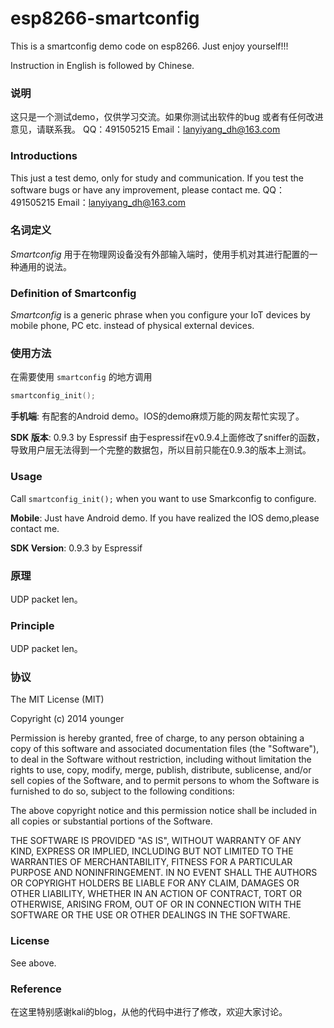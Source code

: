 # esp8266-smartconfig

This is a smartconfig demo code on esp8266. Just enjoy yourself!!!

Instruction in English is followed by Chinese.
### 说明
这只是一个测试demo，仅供学习交流。如果你测试出软件的bug 或者有任何改进意见，请联系我。
QQ：491505215
Email：lanyiyang_dh@163.com

### Introductions
This just a test demo, only for study and communication. If you test the software bugs or have any improvement, please contact me.
QQ：491505215
Email：lanyiyang_dh@163.com

### 名词定义
*Smartconfig* 用于在物理网设备没有外部输入端时，使用手机对其进行配置的一种通用的说法。  

### Definition of Smartconfig
*Smartconfig* is a generic phrase when you configure your IoT devices by mobile phone, PC etc. instead of physical external devices.

### 使用方法
在需要使用 `smartconfig` 的地方调用

```c
smartconfig_init();
```

**手机端**: 有配套的Android demo。IOS的demo麻烦万能的网友帮忙实现了。

**SDK 版本**: 0.9.3 by Espressif
由于espressif在v0.9.4上面修改了sniffer的函数，导致用户层无法得到一个完整的数据包，所以目前只能在0.9.3的版本上测试。

### Usage
Call `smartconfig_init();` when you want to use Smarkconfig to configure.

**Mobile**: Just have Android demo. If you have realized the IOS demo,please contact me.

**SDK Version**: 0.9.3 by Espressif

### 原理
UDP packet len。

### Principle
UDP packet len。

### 协议
The MIT License (MIT)

Copyright (c) 2014 younger

Permission is hereby granted, free of charge, to any person obtaining a copy
of this software and associated documentation files (the "Software"), to deal
in the Software without restriction, including without limitation the rights
to use, copy, modify, merge, publish, distribute, sublicense, and/or sell
copies of the Software, and to permit persons to whom the Software is
furnished to do so, subject to the following conditions:

The above copyright notice and this permission notice shall be included in
all copies or substantial portions of the Software.

THE SOFTWARE IS PROVIDED "AS IS", WITHOUT WARRANTY OF ANY KIND, EXPRESS OR
IMPLIED, INCLUDING BUT NOT LIMITED TO THE WARRANTIES OF MERCHANTABILITY,
FITNESS FOR A PARTICULAR PURPOSE AND NONINFRINGEMENT. IN NO EVENT SHALL THE
AUTHORS OR COPYRIGHT HOLDERS BE LIABLE FOR ANY CLAIM, DAMAGES OR OTHER
LIABILITY, WHETHER IN AN ACTION OF CONTRACT, TORT OR OTHERWISE, ARISING FROM,
OUT OF OR IN CONNECTION WITH THE SOFTWARE OR THE USE OR OTHER DEALINGS IN
THE SOFTWARE.


### License
See above.

### Reference
在这里特别感谢kali的blog，从他的代码中进行了修改，欢迎大家讨论。

